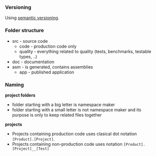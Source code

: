 ### Versioning
Using [semantic versioning](https://semver.org/).

### Folder structure  
* src - source code  
    * code - production code only
    * quality - everything related to quality (tests, benchmarks, testable types, ..)
* doc - documentation
* asm - is generated, contains assemblies
    * app - published application

### Naming
**project folders**
* folder starting with a big letter is namespace maker
* folder starting with a small letter is not namespace maker and its purpose is only to keep related files together

**projects**  
* Projects containing production code uses clasical dot notation `[Product].[Project]`.
* Projects containing non-production code uses notation `[Product].[Project]__[Test]`
